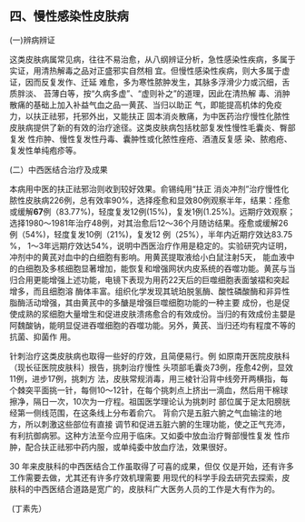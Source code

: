## 四、慢性感染性皮肤病

(一)辨病辨证

这类皮肤病属常见病，往往不易治愈，从八纲辨证分析，急性感染性疾病，多属于实证，用清热解毒之品对正盛邪实自然相  宜。但慢性感染性疾病，则大多属于虚证，因而反复发作、迁延 难愈，多为寒性脓肿发生，其脉多浮滑少力或沉细，舌质胖淡、 苔薄白等，按“久病多虚”、“虚则补之”的道理，因此在清热解 毒、消肿散痛的基础上加入补益气血之品一黄芪、当归以助正 气，即能提高机体的免疫力，以扶正祛邪，托邪外出，又能扶正 固本消炎散痛，为中医药治疗慢性化脓性皮肤病提供了新的有效的治疗途径。这类皮肤病包括枕部复发性慢性毛囊炎、臀部复发 性疖肿、慢性复发性丹毒、囊肿性或化脓性痤疮、酒渣反复感 染、脓疱疮、复发性单纯疱疹等。

(二）中西医结合治疗及成果  

本病用中医的扶正祛邪治则收到较好效果。俞锡纯用“扶正 消炎冲剂”治疗慢性化脓性皮肤病226例，总有效率90%，选择痊愈和显效80例观察半年，结果：痊愈或缓解**67**例（83.77%)，轻度复发12例(15%)，复发1例(1.25%)。远期疗效观察； 选择1980〜1981年治疗48例，对其治愈后12〜36个月随访结果。痊愈或缓解26例（54%)，轻度复发10例（21%)，复发12 例（25%），半年内近期疗效达83.75 %， 1〜3年远期疗效达54%，说明中西医治疗作用是稳定的。实验研究内证明，冲剂中的黄芪对血中的白细胞有影响。用黄芪提取液给小白鼠注射5天，  能血液中的白细胞及多核细胞显著增加，能恢复和增强网状内皮系统的吞噬功能。黄芪与当归合用更能增强上述功能，电镜下表现为用药22天后的巨噬细胞表面皱褶和突起增多，而且细胞溶 酶体丰富。组织化学发现其琥珀脱氢酶、酸性磷酸酶和非异性脂酶活动增强，其由黄芪中的多醣是增强巨噬细胞功能的一种主要 成份，也是促使成熟的浆细胞大量增生和促进皮肤溃疡愈合的有效成份。当归的有效成份主嬰是阿魏酸钠，能明显促进吞噬细胞的吞噬功能。另外，黄芪、当归还均有程度不等的抗菌、抑菌作 用。

针刺治疗这类皮肤病也取得一些好的疗效，且简便易行。例 如原南开医院皮肤科（现长征医院皮肤科）拫告，挑刺治疗慢性 头项部毛囊炎73例，痊愈42例，显效11例，进步17例，挑刺方 法，皮肤常规消毒，用三棱针沿背中线旁开两横指，每个棘突平面挑一针，每侧10〜12针，在每个挑刺点上挤出一滴血，然后用干棉球擦净，隔日一次，10次为一疗程。祖国医学理论认为挑刺时 部位属于足太阳膀胱经第一侧线范围，在这条线上分布着俞穴。 背俞穴是五脏六腑之气血输注的地方，所以刺激这些部位有直接  调节和促进五脏六腑的生理功能，使之正气充沛，有利抗御病邪。这种方法至今应用于临床。又如委中放血治疗臀部慢性复发 性疖肿，配合扶正祛邪中药内服，或单纯委中放血疗法，效果很好。  

30 年来皮肤科的中西医结合工作虽取得了可喜的成果，但仅 仅是开始，还有许多工作需要去做，尤其还有许多疗效机理需要  用现代的科学手段去研究去探索，皮肤科的中西医结合道路是宽广的，皮肤科广大医务人员的工作是大有作为的。  


​                                                                                                                                                           (丁素先）